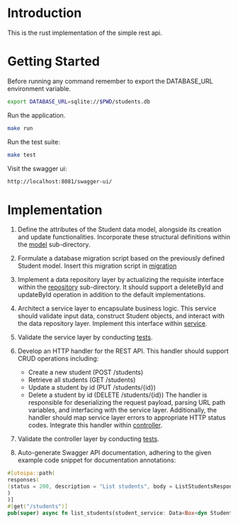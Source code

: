 # Introduction
This is the rust implementation of the simple rest api. 

# Getting Started
Before running any command remember to export the DATABASE_URL environment variable. 
```bash
export DATABASE_URL=sqlite://$PWD/students.db
```

Run the application.
```bash
make run
```

Run the test suite:
```bash
make test
```

Visit the swagger ui:
```bash
http://localhost:8081/swagger-ui/
```

# Implementation
1. Define the attributes of the Student data model, alongside its creation and update functionalities.
   Incorporate these structural definitions within the
   [model](db/src/lib.rs) sub-directory.
2. Formulate a database migration script based on the previously defined Student model. Insert this migration script in
   [migration](db/migrations/20230819090247_student.sql)
3. Implement a data repository layer by actualizing the requisite interface within
   the [repository](db/src/lib.rs) sub-directory.
   It should support a deleteById and updateById operation in addition to the default implementations.
4. Architect a service layer to encapsulate business logic. This service should validate input data,
   construct Student objects, and interact with the data repository layer. Implement this interface
   within [service](service/src/lib.rs).
5. Validate the service layer by conducting
   [tests](service/src/lib.rs).
6. Develop an HTTP handler for the REST API. This handler should support CRUD operations including:
    - Create a new student (POST /students)
    - Retrieve all students (GET /students)
    - Update a student by id (PUT /students/{id})
    - Delete a student by id (DELETE /students/{id})
      The handler is responsible for deserializing the request payload, parsing URL path variables, and interfacing with the
      service layer. Additionally, the handler should map service layer errors to appropriate HTTP status codes.
      Integrate this handler within [controller](api/src/student.rs).

7. Validate the controller layer by conducting
   [tests](api/src/student.rs).
8. Auto-generate Swagger API documentation, adhering to the given example code snippet for documentation annotations:

```rust
#[utoipa::path(
responses(
(status = 200, description = "List students", body = ListStudentsResponse, example = json ! (ListStudentsResponse{students: vec ! [Student{id: String::from("14322988-32fe-447c-ac38-06fb6c699b4a"), name: String::from("John"), mnr: 1, created_on: String::from("2021-01-01T00:00:00Z"), last_name: String::from("Doe")}]})),
)
)]
#[get("/students")]
pub(super) async fn list_students(student_service: Data<Box<dyn StudentService>>) -> Result<HttpResponse, ApiError> {}
```
